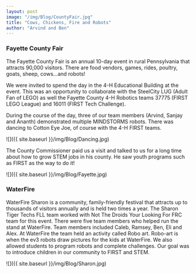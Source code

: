 ```yaml
---
layout: post
image: "/img/Blog/CountyFair.jpg"
title: "Cows, Chickens, Fire and Robots"
author: "Arvind and Ben"
---
```


### Fayette County Fair

The Fayette County Fair is an annual 10-day event in rural Pennsylvania that attracts 90,000 visitors. There are food vendors, games, rides, poultry, goats, sheep, cows...and robots!

We were invited to spend the day in the 4-H Educational Building at the event. This was an opportunity to collaborate with the SteelCity LUG (Adult Fan of LEGO) as well the Fayette County 4-H Robotics teams 37775 (FIRST LEGO League) and 16011 (FIRST Tech Challenge).

During the course of the day, three of our team members (Arvind, Sanjay and Ananth) demonstrated multiple MINDSTORMS robots. There was dancing to Cotton Eye Joe, of course with the 4-H FIRST teams.

![]({{ site.baseurl }}/img/Blog/Dancing.jpg)

The County Commissioner paid us a visit and talked to us for a long time about how to grow STEM jobs in his county. He saw youth programs such as FIRST as the way to do it!

![]({{ site.baseurl }}/img/Blog/Fayette.jpg)

### WaterFire

WaterFire Sharon is a community, family-friendly festival that attracts up to thousands of visitors annually and is held two times a year. The Sharon Tiger Techs FLL team worked with Not The Droids Your Looking For FRC team for this event. There were five team members who helped run the stand at WaterFire. Team members included Caleb, Ramsey, Ben, Eli and Alex. At WaterFire the team held an activity called Robo art. Robo-art is when the ev3 robots draw pictures for the kids at WaterFire. We also allowed students to program robots and complete challenges. Our goal was to introduce children in our community to FIRST and STEM.

![]({{ site.baseurl }}/img/Blog/Sharon.jpg)
